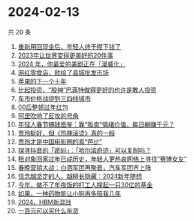 # 2024-02-13

共 20 条

<!-- BEGIN 36KR -->
<!-- 最后更新时间 2024-02-13 05:03:39 +0800 -->
1. [重新用回现金后，年轻人终于攒下钱了](https://36kr.com/p/2638214326829320)
1. [2023年让世界变得更美好的20件事](https://36kr.com/p/2595419029961352)
1. [2024 年，你最爱的美剧正在「漫威化」](https://36kr.com/p/2643595027087619)
1. [网红零食店，败给了县城批发市场](https://36kr.com/p/2645178206060807)
1. [苹果的下一个十年](https://36kr.com/p/2644008982085896)
1. [比起投资，“股神”巴菲特做得更好的也许是教人投资](https://36kr.com/p/2643598170799233)
1. [车市价格战烧到三四线城市](https://36kr.com/p/2643777185512582)
1. [00后整顿过年红包](https://36kr.com/p/2644804528963848)
1. [阿里吹响了反攻的号角](https://36kr.com/p/2644916622770433)
1. [年轻人春节搞钱图鉴：靠“贩卖”情绪价值，每日躺赚千元？](https://36kr.com/p/2645017390153991)
1. [贾玲挺好，但《热辣滚烫》真的一般](https://36kr.com/p/2643551118033160)
1. [贾玲才是中国电影圈的真“芭比”](https://36kr.com/p/2644836935762185)
1. [探寻抖音的「密码」：「哈尔滨奇迹」可以复制吗？](https://36kr.com/p/2642804181449856)
1. [租对象回家过年已成历史，年轻人更热衷网络上寻找“赛博女友”](https://36kr.com/p/2643826190061063)
1. [春晚营销大战：白酒军团再聚首，汽车军团齐上阵](https://36kr.com/p/2643721348727048)
1. [信念越坚定的人，越擅长隐藏：2024新年随想](https://36kr.com/p/2644098393571586)
1. [今年，做不了年夜饭的打工人撑起一只30亿的基金](https://36kr.com/p/2643517600104705)
1. [如果，一种药物能让小狗再多陪我几年](https://36kr.com/p/2643833342934153)
1. [2024，HBM新混战](https://36kr.com/p/2644803329866888)
1. [一百元可以买什么年货](https://36kr.com/p/2643592833956999)
<!-- END 36KR -->